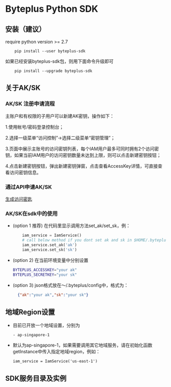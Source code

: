 # Byteplus Python SDK

## 安装（建议）
require python version >= 2.7

```
    pip install --user byteplus-sdk
```

如果已经安装byteplus-sdk包，则用下面命令升级即可
```
    pip install --upgrade byteplus-sdk
```

## 关于AK/SK

### AK/SK 注册申请流程

主账户和有权限的子用户可以新建AK密钥，操作如下：

1.使用帐号/密码登录控制台；

2.选择一级菜单“访问控制”->选择二级菜单“密钥管理”；

3.页面中展示主账号的访问密钥列表，每个IAM用户最多可同时拥有2个访问密钥，如果当前IAM用户的访问密钥数量未达到上限，则可以点击新建密钥按钮；

4.点击新建密钥按钮，弹出新建密钥弹窗，点击查看AccessKey详情，可直接查看访问密钥信息。

### 通过API申请AK/SK

[生成访问密匙](https://www.byteplus-sdk.cn/docs/6291/65578)

### AK/SK在sdk中的使用

- (option 1 推荐) 在代码里显示调用方法set_ak/set_sk，例：
  ```python
      iam_service = IamService()
      # call below method if you dont set ak and sk in $HOME/.byteplus/config
      iam_service.set_ak('ak')
      iam_service.set_sk('sk')
  ```

- (option 2) 在当前环境变量中分别设置 
  ```bash
  BYTEPLUS_ACCESSKEY="your ak"  
  BYTEPLUS_SECRETKEY="your sk"
  ```
- (option 3) json格式放在～/.byteplus/config中，格式为：
  ```json
    {"ak":"your ak","sk":"your sk"}
  ```

## 地域Region设置

- 目前已开放一个地域设置，分别为

  ```
  - ap-singapore-1
  ```

- 默认为ap-singapore-1，如果需要调用其它地域服务，请在初始化函数getInstance中传入指定地域region，例如：
  
  ```
  iam_service = IamService('us-east-1')
  ```


## SDK服务目录及实例